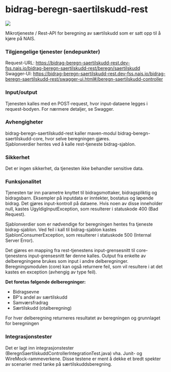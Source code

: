 # bidrag-beregn-saertilskudd-rest

![](https://github.com/navikt/bidrag-beregn-saertilskudd-rest/workflows/continuous%20integration/badge.svg)

Mikrotjeneste / Rest-API for beregning av særtilskudd som er satt opp til å kjøre på NAIS.

### Tilgjengelige tjenester (endepunkter)
Request-URL: https://bidrag-beregn-saertilskudd-rest.dev-fss.nais.io/bidrag-beregn-saertilskudd-rest/beregn/saertilskudd<br/>
Swagger-UI: https://bidrag-beregn-saertilskudd-rest.dev-fss.nais.io/bidrag-beregn-saertilskudd-rest/swagger-ui.html#/beregn-saertilskudd-controller

### Input/output
Tjenesten kalles med en POST-request, hvor input-dataene legges i request-bodyen. For nærmere detaljer, se Swagger.

### Avhengigheter
bidrag-beregn-saertilskudd-rest kaller maven-modul bidrag-beregn-saertilskudd-core, hvor selve beregningen gjøres.<br/>
Sjablonverdier hentes ved å kalle rest-tjeneste bidrag-sjablon.

### Sikkerhet
Det er ingen sikkerhet, da tjenesten ikke behandler sensitive data.

### Funksjonalitet
Tjenesten tar inn parametre knyttet til bidragsmottaker, bidragspliktig og bidragsbarn. Eksempler på inputdata er inntekter, bostatus og løpende
bidrag. Det gjøres input-kontroll på dataene. Hvis noen av disse inneholder null, kastes UgyldigInputException, som resulterer i statuskode 
400 (Bad Request).

Sjablonverdier som er nødvendige for beregningen hentes fra tjeneste bidrag-sjablon. Ved feil i kall til bidrag-sjablon kastes
SjablonConsumerException, som resulterer i statuskode 500 (Internal Server Error).

Det gjøres en mapping fra rest-tjenestens input-grensesnitt til core-tjenestens input-grensesnitt før denne kalles. Output fra enkelte av
delberegningene brukes som input i andre delberegninger. Beregningsmodulen (core) kan også returnere feil, som vil resultere i at det kastes en
exception (avhengig av type feil).

**Det foretas følgende delberegninger:**
* Bidragsevne
* BP's andel av særtilskudd
* Samværsfradrag
* Særtilskudd (otalberegning)

For hver delberegning returneres resultatet av beregningen og grunnlaget for beregningen

### Integrasjonstester
Det er lagt inn integrasjonstester (BeregnSaertilskuddControllerIntegrationTest.java) vha. Junit- og WireMock-rammeverkene. Disse testene er ment å
dekke et bredt spekter av scenarier med tanke på særtilskuddsberegning.